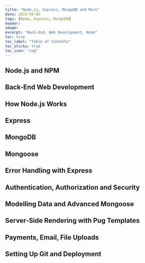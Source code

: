 ```yaml
---
title: "Node.js, Express, MongoDB and More"
date: 2019-09-05
tags: [Node, Express, MongoDB]
header:
image:
excerpt: "Back-End, Web Development, Node"
toc: true
toc_label: "Table of Contents"
toc_sticky: true
toc_icon: "cog"
---
```


## Node.js and NPM

## Back-End Web Development

## How Node.js Works

## Express

## MongoDB

## Mongoose

## Error Handling with Express

## Authentication, Authorization and Security

## Modelling Data and Advanced Mongoose

## Server-Side Rendering with Pug Templates

## Payments, Email, File Uploads

## Setting Up Git and Deployment